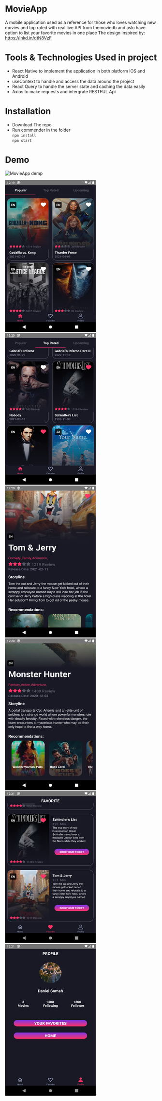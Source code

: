 # MovieApp

A mobile application used as a reference for those who loves watching new movies and top rated with real live API from themoviedb and aslo have option to list your favorite movies in one place
The design inspired by: https://lnkd.in/dtN8VzF

# Tools & Technologies Used in project
- React Native to implement the application in both platform IOS and Android <br>
- useContext to handle and access the data around the project <br>
- React Query to handle the server state and caching the data easily <br>
- Axios to make requests and intergrate RESTFUL Api <br>

# Installation
- Download The repo <br>
- Run commender in the folder <br>
`npm install`<br>
`npm start`

# Demo
![MovieApp demp](https://github.com/DanielSameh/MovieApp/blob/master/assets/Video1.gif)
<br>
<div> 
<img src="https://github.com/DanielSameh/MovieApp/blob/master/assets/Screen1.png" alt="Girl in a jacket" width="300" height="500">
<img src="https://github.com/DanielSameh/MovieApp/blob/master/assets/Screen2.png" alt="Girl in a jacket" width="300" height="500">
<img src="https://github.com/DanielSameh/MovieApp/blob/master/assets/Screen3.png" alt="Girl in a jacket" width="300" height="500">
<img src="https://github.com/DanielSameh/MovieApp/blob/master/assets/Screen4.png" alt="Girl in a jacket" width="300" height="500">
<img src="https://github.com/DanielSameh/MovieApp/blob/master/assets/Screen5.png" alt="Girl in a jacket" width="300" height="500">
<img src="https://github.com/DanielSameh/MovieApp/blob/master/assets/Screen6.png" alt="Girl in a jacket" width="300" height="500">

  </div>
